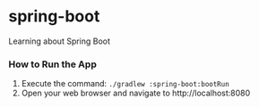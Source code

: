 # spring-boot
Learning about Spring Boot

### How to Run the App
1) Execute the command: `./gradlew :spring-boot:bootRun`
2) Open your web browser and navigate to http://localhost:8080
